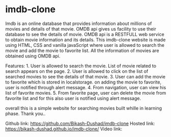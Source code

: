 # imdb-clone
Imdb is an online database that provides information about millions of movies and details of that movie.
OMDB api gives us facility to use their database to see the details of movie. OMDB api is a RESTFULL  web service to obtain movie information and its details.
This imdb-clone website is made using HTML, CSS and vanilla javaScript where user is allowed to search the movie and add the movie to favorite list. All the information of movies are obtained using OMDB api.

Features:
        1. User is allowed to search the movie. List of movie related to search appears on the page.
        2. User is allowed to click on the list of searched movies to see the details of that movie.
        3. User can add the movie to favorite which is stored in localstorage. on adding the movie to favorite, user is notified through alert message.
        4. From navigation, user can view his list of favorite movies.
        5. From favorite page, user can delete the movie from favorite list and for this also user is notified using alert message.

overall this is a simple website for searching movies built whille in learning phase.
Thank you..

Github link: https://github.com/Bikash-Dushad/imdb-clone
Hosted link: https://bikash-dushad.github.io/imdb-clone/
Video link: 
